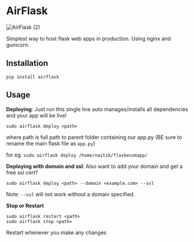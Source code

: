 # AirFlask

![AirFlask (2)](https://github.com/user-attachments/assets/73f561cb-74aa-428e-be29-08694574dc2e)

Simplest way to host flask web apps in production.
Using nginx and gunicorn.

## Installation
```
pip install airflask
```


## Usage
**Deploying**: Just run this single line auto manages/installs all dependencies and your app will be live!

```
sudo airflask deploy <path>
```

where path is full path to parent folder containing our app.py (BE sure to rename the main flask file as `app.py`)

for eg. `sudo airflask deploy /home/naitik/flaskecomapp/`







**Deploying with domain and ssl**: Also want to add your domain and get a free ssl cert?

```
sudo airflask deploy <path> --domain <example.com> --ssl
```

Note: `--ssl` will not work without a domain specified.





**Stop or Restart**
```
sudo airflask restart <path>
sudo airflask stop <path>
```
Restart whenever you make any changes





